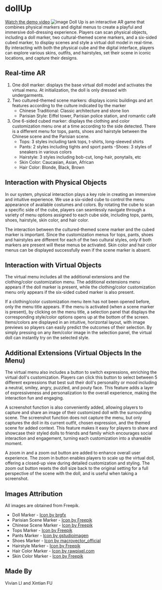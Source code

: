 # dollUp
[Watch the demo video](https://youtu.be/U-Nba1odUlA)
![image](https://github.com/user-attachments/assets/2e01791b-28f4-42df-a398-5442e19c9e4f)
Doll Up is an interactive AR game that combines physical markers and digital menus to create a playful and immersive doll-dressing experience. Players can scan physical objects, including a doll marker, two cultural-themed scene markers, and a six-sided cubed marker, to display scenes and style a virtual doll model in real-time. By interacting with both the physical cube and the digital interface, players can explore various skins, outfits, and hairstyles, set their scene in iconic locations, and capture their designs.



## Real-time AR
1. One doll marker: displays the base virtual doll model and activates the virtual menu. At initialization, the doll is only dressed with undergarments.
2. Two cultured-themed scene markers: displays iconic buildings and art features according to the culture indicated by the marker
   - Chinese Traditional: Classic architecture and stone lion
   - Parisian Style: Eiffel tower, Parisian police station, and romantic café
3. One 6-sided cubed marker: displays the clothing and color customization menu one at a time according to the side detected. There is a different menu for tops, pants, shoes and hairstyle between the Chinese scene and the Parisian scene.
   - Tops: 3 styles including tank tops, t-shirts, long-sleeved shirts
    - Pants: 2 styles including tights and sport pants
    -Shoes: 3 styles of sneakers in various colors
    - Hairstyle: 3 styles including bob-cut, long-hair, ponytails, etc
    - Skin Color: Caucasian, Asian, African
    - Hair Color: Blonde, Black, Brown
      
## Interaction with Physical Objects
In our system, physical interaction plays a key role in creating an immersive and intuitive experience. We use a six-sided cube to control the menu appearance of available costumes and colors. By rotating the cube to scan a specific side of the cube, players can seamlessly navigate through a variety of menu options assigned to each cube side, including tops, pants, shoes, hairstyle, skin color, and hair color.

The interaction between the cultured-themed scene marker and the cubed marker is important. Since the customization menus for tops, pants, shoes and hairstyles are different for each of the two cultural styles, only if both markers are present will these menus be activated. Skin color and hair color menus can be displayed successfully even if the scene marker is absent.

## Interaction with Virtual Objects
The virtual menu includes all the additional extensions and the clothing/color customization menu. The additional extensions menu appears if the doll marker is present, while the clothing/color customization menu only appears if the six-sided cubed marker is also present.

If a clothing/color customization menu item has not been opened before, only the menu title appears. If the menu is activated (when a scene marker is present), by clicking on the menu title, a selection panel that displays the corresponding style/color options opens up at the bottom of the screen. Items/colors are displayed in an intuitive, horizontal layout, with image previews so players can easily predict the outcomes of their selection. By simply pressing on any item/color image in the selection panel, the virtual doll can instantly try on the selected style.

## Additional Extensions (Virtual Objects In the Menu)
The virtual menu also includes a button to switch expressions, enriching the virtual doll's customization. Players can click this button to select between 5 different expressions that best suit their doll's personality or mood including a neutral, smiley, angry, puzzled, and pouty face. This feature adds a layer of expressiveness and personalization to the overall experience, making the interaction fun and engaging.

A screenshot function is also conveniently added, allowing players to capture and share an image of their customized doll with the surrounding scene. The screenshot function does not capture the menu, but only captures the doll in its current outfit, chosen expression, and the themed scene for added context. This feature makes it easy for players to share and showcase their styled dolls to friends and family which encourages social interaction and engagement, turning each customization into a shareable moment.

A zoom in and a zoom out button are added to enhance overall user experience. The zoom in button enables players to scale up the virtual doll, offering a closed-up view during detailed customization and styling. The zoom out button resets the doll size back to the original setting for a full perspective of the scene with the doll, and is useful when taking a screenshot.

## Images Attribution ##
All images are obtained from Freepik.
- Doll Marker - <a href="https://www.freepik.com/free-vector/set-cute-girl-cartoon-character_47757883.htm#fromView=search&page=1&position=12&uuid=e95c0ed4-a966-450b-aaec-c5f6845900ca">Icon by brgfx</a>
- Parisian Scene Marker - <a href="https://fr.freepik.com/vecteurs-libre/ensemble-elements-paris-aquarelle_950775.htm#fromView=author&page=1&position=4&uuid=9fb94c94-be40-4b5a-9466-954e05d8a45a&new_detail=true">Icon by Freepik</a>
- Chinese Scene Marker - <a href="https://fr.freepik.com/vecteurs-libre/collection-elements-design-plats-pour-festival-du-nouvel-an-chinois_93759519.htm#fromView=search&page=1&position=14&uuid=4d3cf355-ea3c-41a9-9090-1b7b1df7f529">Icon by Freepik</a>
- Tops Marker - <a href="https://www.freepik.com/free-vector/t-shirts-collection-different-colors_2415577.htm#fromView=image_search_similar&page=1&position=0&uuid=e3355e47-9719-4ccc-ad3f-2a715fcdb032">Icon by Freepik</a>
- Pants Marker - <a href="https://www.freepik.com/free-vector/summer-fashion-yellow-blue-floral-shorts_137411643.htm#fromView=search&page=1&position=22&uuid=accdc08b-c60a-4d4d-978c-71c9a64c537f">Icon by gstudioimagen</a>
- Shoes Marker - <a href="https://www.freepik.com/free-vector/footwear-colored-icons-set_4431156.htm#fromView=search&page=1&position=0&uuid=765fde9a-b2a8-4456-975f-b7a82b4ebea0">Icon by macrovector_official</a>
- Hairstyle Marker - <a href="https://www.freepik.com/free-vector/hand-drawn-curly-hair-types-with-women_12428982.htm#fromView=search&page=1&position=4&uuid=2457b67b-aba8-4205-a627-efc8c891a784">Icon by Freepik</a>
- Hair Color Marker - <a href="https://www.freepik.com/free-vector/coloring-your-hair-doodle-sticker-vector_34381472.htm#fromView=search&page=1&position=30&uuid=1bb8fa11-04c2-4551-a239-9718dd2ed3e3">Icon by rawpixel.com</a>
- Skin Color Marker - <a href="https://www.freepik.com/free-vector/international-group-women-with-flat-design_3290713.htm#fromView=search&page=1&position=37&uuid=167c8860-a25f-402a-b749-133bab97c68c">Icon by Freepik</a>

## Made By
Vivian LI and Xintian FU
